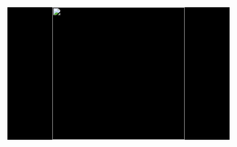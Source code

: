 <div id="header" align="center" style="background-color:black">
<img src="https://media.giphy.com/media/13HgwGsXF0aiGY/giphy.gif" width=300 />
</div>
